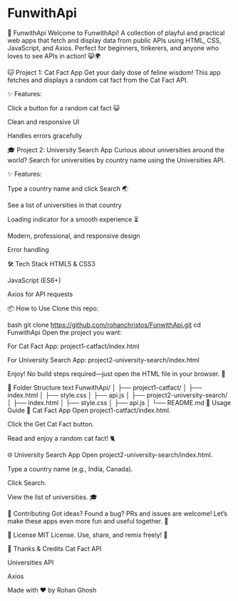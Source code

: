 # FunwithApi
🎉 FunwithApi
Welcome to FunwithApi!
A collection of playful and practical web apps that fetch and display data from public APIs using HTML, CSS, JavaScript, and Axios.
Perfect for beginners, tinkerers, and anyone who loves to see APIs in action! 😸🌍

🐱 Project 1: Cat Fact App
Get your daily dose of feline wisdom!
This app fetches and displays a random cat fact from the Cat Fact API.

✨ Features:

Click a button for a random cat fact 😺

Clean and responsive UI

Handles errors gracefully

🎓 Project 2: University Search App
Curious about universities around the world?
Search for universities by country name using the Universities API.

✨ Features:

Type a country name and click Search 🌏

See a list of universities in that country

Loading indicator for a smooth experience ⏳

Modern, professional, and responsive design

Error handling

🛠️ Tech Stack
HTML5 & CSS3

JavaScript (ES6+)

Axios for API requests

📦 How to Use
Clone this repo:

bash
git clone https://github.com/rohanchristos/FunwithApi.git
cd FunwithApi
Open the project you want:

For Cat Fact App:
project1-catfact/index.html

For University Search App:
project2-university-search/index.html

Enjoy!
No build steps required—just open the HTML file in your browser. 🎉

📁 Folder Structure
text
FunwithApi/
│
├── project1-catfact/
│   ├── index.html
│   ├── style.css
│   ├── api.js
│
├── project2-university-search/
│   ├── index.html
│   ├── style.css
│   ├── api.js
│
└── README.md
📝 Usage Guide
🐾 Cat Fact App
Open project1-catfact/index.html.

Click the Get Cat Fact button.

Read and enjoy a random cat fact! 🐈

🌐 University Search App
Open project2-university-search/index.html.

Type a country name (e.g., India, Canada).

Click Search.

View the list of universities. 🎓

🤝 Contributing
Got ideas? Found a bug? PRs and issues are welcome!
Let’s make these apps even more fun and useful together. 🚀

📄 License
MIT License. Use, share, and remix freely! 👐

🙏 Thanks & Credits
Cat Fact API

Universities API

Axios

Made with ❤️ by Rohan Ghosh


